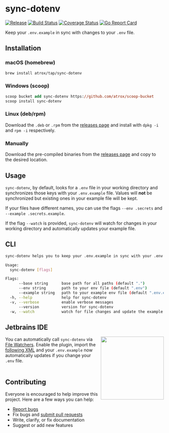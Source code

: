 # sync-dotenv

[![Release](https://img.shields.io/github/release/atrox/sync-dotenv.svg?style=flat-)]()
[![Build Status](https://img.shields.io/endpoint.svg?url=https%3A%2F%2Factions-badge.atrox.dev%2Fatrox%2Fsync-dotenv%2Fbadge&style=flat-square)](https://actions-badge.atrox.dev/atrox/sync-dotenv/goto)
[![Coverage Status](https://img.shields.io/codecov/c/github/atrox/sync-dotenv.svg?style=flat-square)](https://codecov.io/gh/Atrox/sync-dotenv)
[![Go Report Card](https://goreportcard.com/badge/github.com/atrox/sync-dotenv?style=flat-square)](https://goreportcard.com/report/github.com/atrox/sync-dotenv)

Keep your `.env.example` in sync with changes to your `.env` file.

## Installation

### macOS (homebrew)
```sh
brew install atrox/tap/sync-dotenv
```

### Windows (scoop)
```ps
scoop bucket add sync-dotenv https://github.com/atrox/scoop-bucket
scoop install sync-dotenv
```

### Linux (deb/rpm)

Download the `.deb` or `.rpm` from the [releases page](https://github.com/atrox/sync-dotenv/releases) and install with `dpkg -i` and `rpm -i` respectively.

### Manually

Download the pre-compiled binaries from the [releases page](https://github.com/atrox/sync-dotenv/releases) and copy to the desired location.


## Usage

`sync-dotenv`, by default, looks for a `.env` file in your working directory and synchronizes those keys with your `.env.example` file.  Values will **not** be synchronized but existing ones in your example file will be kept.

If your files have different names, you can use the flags `--env .secrets` and `--example .secrets.example`.

If the flag `--watch` is provided, `sync-dotenv` will watch for changes in your working directory and automatically updates your example file.

## CLI

```sh
sync-dotenv helps you to keep your .env.example in sync with your .env file

Usage:
  sync-dotenv [flags]

Flags:
      --base string      base path for all paths (default ".")
      --env string       path to your env file (default ".env")
      --example string   path to your example env file (default ".env.example")
  -h, --help             help for sync-dotenv
  -v, --verbose          enable verbose messages
      --version          version for sync-dotenv
  -w, --watch            watch for file changes and update the example file automatically
```

## Jetbrains IDE

<img align="right" height="200" src="/assets/jetbrains.png?raw=true">

You can automatically call `sync-dotenv` via [File Watchers](https://plugins.jetbrains.com/plugin/7177-file-watchers). Enable the plugin, import the [following XML](/assets/watchers.xml) and your `.env.example` now automatically updates if you change your `.env` file.
<br><br>

## Contributing

Everyone is encouraged to help improve this project. Here are a few ways you can help:

- [Report bugs](https://github.com/atrox/sync-dotenv/issues)
- Fix bugs and [submit pull requests](https://github.com/atrox/sync-dotenv/pulls)
- Write, clarify, or fix documentation
- Suggest or add new features
